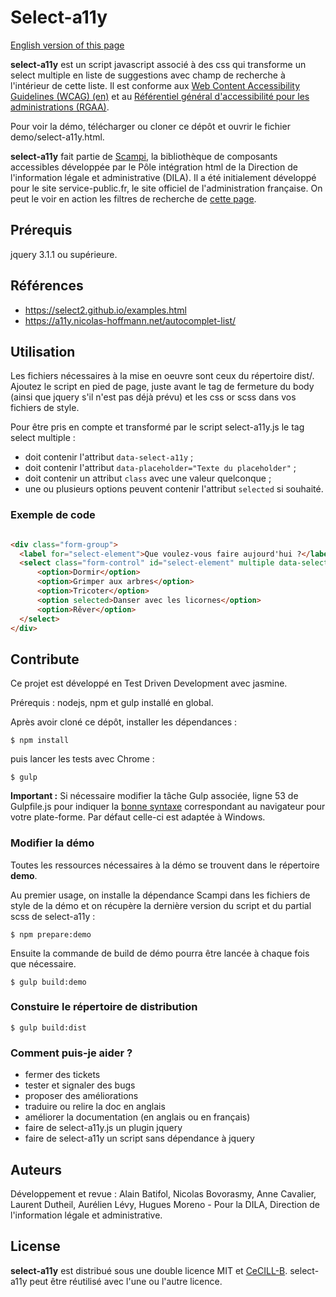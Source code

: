 # Select-a11y

[English version of this page](readme-en.md)

**select-a11y** est un script javascript associé à des css qui transforme un select multiple en liste de suggestions avec champ de recherche à l'intérieur de cette liste. Il est conforme aux [Web Content Accessibility Guidelines (WCAG) (en)](https://www.w3.org/WAI/intro/wcag) et au [Référentiel général d'accessibilité pour les administrations (RGAA)](https://references.modernisation.gouv.fr/rgaa-accessibilite/).

Pour voir la démo, télécharger ou cloner ce dépôt et ouvrir le fichier demo/select-a11y.html.

**select-a11y** fait partie de [Scampi](https://gitlab.com/pidila/scampi), la bibliothèque de composants accessibles développée par le Pôle intégration html de la Direction de l'information légale et administrative (DILA). Il a été initialement développé pour le site service-public.fr, le site officiel de l'administration française. On peut le voir en action les filtres de recherche de [cette page](https://www.service-public.fr/demarches-silence-vaut-accord/recherche).

## Prérequis

jquery 3.1.1 ou supérieure.

## Références

- https://select2.github.io/examples.html
- https://a11y.nicolas-hoffmann.net/autocomplet-list/

## Utilisation 

Les fichiers nécessaires à la mise en oeuvre sont ceux du répertoire dist/. Ajoutez le script en pied de page, juste avant le tag de fermeture du body (ainsi que jquery s'il n'est pas déjà prévu) et les css or scss dans vos fichiers de style.

Pour être pris en compte et transformé par le script select-a11y.js le tag select multiple :

- doit contenir l'attribut ```data-select-a11y``` ;
- doit contenir l'attribut ```data-placeholder="Texte du placeholder"``` ;
- doit contenir un attribut ```class``` avec une valeur quelconque ;
- une ou plusieurs options peuvent contenir l'attribut ```selected``` si souhaité.

### Exemple de code

```html 

<div class="form-group">
  <label for="select-element">Que voulez-vous faire aujourd'hui ?</label>
  <select class="form-control" id="select-element" multiple data-select-a11y data-placeholder="Chercher dans la liste">
      <option>Dormir</option>
      <option>Grimper aux arbres</option>
      <option>Tricoter</option>
      <option selected>Danser avec les licornes</option>
      <option>Rêver</option>
  </select>
</div>

```

## Contribute

Ce projet est développé en Test Driven Development avec jasmine.

Prérequis : nodejs, npm et gulp installé en global.

Après avoir cloné ce dépôt, installer les dépendances :

```
$ npm install
```

puis lancer les tests avec Chrome :

```
$ gulp
```

**Important :** Si nécessaire modifier la tâche Gulp associée, ligne 53 de Gulpfile.js pour indiquer la [bonne syntaxe](https://www.npmjs.com/package/opn#user-content-app) correspondant au navigateur pour votre plate-forme. Par défaut celle-ci est adaptée à Windows. 

### Modifier la démo

Toutes les ressources nécessaires à la démo se trouvent dans le répertoire **demo**.

Au premier usage, on installe la dépendance Scampi dans les fichiers de style de la démo et on récupère la dernière version du script et du partial scss de select-a11y :

```
$ npm prepare:demo
```

Ensuite la commande de build de démo pourra être lancée à chaque fois que nécessaire.

```
$ gulp build:demo
```

### Constuire le répertoire de distribution

```
$ gulp build:dist
```

### Comment puis-je aider ?

- fermer des tickets
- tester et signaler des bugs
- proposer des améliorations
- traduire ou relire la doc en anglais
- améliorer la documentation (en anglais ou en français)
- faire de select-a11y.js un plugin jquery 
- faire de select-a11y un script sans dépendance à jquery

## Auteurs

Développement et revue : Alain Batifol, Nicolas Bovorasmy, Anne Cavalier, Laurent Dutheil, Aurélien Lévy, Hugues Moreno - Pour la DILA, Direction de l'information légale et administrative.

## License

**select-a11y** est distribué sous une double licence MIT et [CeCILL-B](http://www.cecill.info/licences/Licence_CeCILL-B_V1-fr.html). select-a11y peut être réutilisé avec l'une ou l'autre licence.

